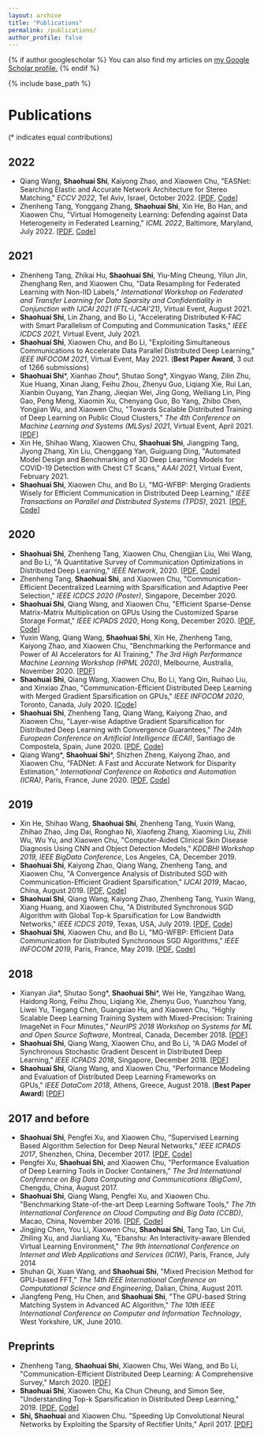 ```yaml
---
layout: archive
title: "Publications"
permalink: /publications/
author_profile: false
---
```


{% if author.googlescholar %}
  You can also find my articles on <u><a href="{{author.googlescholar}}">my Google Scholar profile</a>.</u>
{% endif %}

{% include base_path %}

Publications 
======
(\* indicates equal contributions)
## 2022
- Qiang Wang, **Shaohuai Shi**, Kaiyong Zhao, and Xiaowen Chu, "EASNet: Searching Elastic and Accurate Network Architecture for Stereo Matching," *ECCV 2022*, Tel Aviv, Israel, October 2022. \[[PDF](https://arxiv.org/pdf/2207.09796), [Code](https://github.com/HKBU-HPML/EASNet)\]
- Zhenheng Tang, Yonggang Zhang, **Shaohuai Shi**, Xin He, Bo Han, and Xiaowen Chu, "Virtual Homogeneity Learning: Defending against Data Heterogeneity in Federated Learning," *ICML 2022*, Baltimore, Maryland, July 2022. \[[PDF](https://arxiv.org/pdf/2206.02465), [Code](https://github.com/wizard1203/VHL)\]

## 2021
- Zhenheng Tang, Zhikai Hu, **Shaohuai Shi**, Yiu-Ming Cheung, Yilun Jin, Zhenghang Ren, and Xiaowen Chu, "Data Resampling for Federated Learning with Non-IID Labels," *International Workshop on Federated and Transfer Learning for Data Sparsity and Confidentiality in Conjunction with IJCAI 2021 (FTL-IJCAI'21)*, Virtual Event, August 2021.
- **Shaohuai Shi**, Lin Zhang, and Bo Li, "Accelerating Distributed K-FAC with Smart Parallelism of Computing and Communication Tasks," *IEEE ICDCS 2021*, Virtual Event, July 2021. 
- **Shaohuai Shi**, Xiaowen Chu, and Bo Li, "Exploiting Simultaneous Communications to Accelerate Data Parallel Distributed Deep Learning," *IEEE INFOCOM 2021*, Virtual Event, May 2021. (**Best Paper Award**, 3 out of 1266 submissions) 
- **Shaohuai Shi**\*, Xianhao Zhou\*, Shutao Song\*, Xingyao Wang, Zilin Zhu, Xue Huang, Xinan Jiang, Feihu Zhou, Zhenyu Guo, Liqiang Xie, Rui Lan, Xianbin Ouyang, Yan Zhang, Jieqian Wei, Jing Gong, Weiliang Lin, Ping Gao, Peng Meng, Xiaomin Xu, Chenyang Guo, Bo Yang, Zhibo Chen, Yongjian Wu, and Xiaowen Chu, "Towards Scalable Distributed Training of Deep Learning on Public Cloud Clusters," *The 4th Conference on Machine Learning and Systems (MLSys) 2021*, Virtual Event, April 2021. \[[PDF](https://arxiv.org/pdf/2010.10458)\]
- Xin He, Shihao Wang, Xiaowen Chu, **Shaohuai Shi**, Jiangping Tang, Jiyong Zhang, Xin Liu, Chenggang Yan, Guiguang Ding, "Automated Model Design and Benchmarking of 3D Deep Learning Models for COVID-19 Detection with Chest CT Scans," *AAAI 2021*, Virtual Event, February 2021. 
- **Shaohuai Shi**, Xiaowen Chu, and Bo Li, "MG-WFBP: Merging Gradients Wisely for Efficient Communication in Distributed Deep Learning," *IEEE Transactions on Parallel and Distributed Systems (TPDS)*, 2021. \[[PDF](https://arxiv.org/pdf/1912.09268), [Code](https://github.com/HKBU-HPML/MG-WFBP)\]

## 2020 
- **Shaohuai Shi**, Zhenheng Tang, Xiaowen Chu, Chengjian Liu, Wei Wang, and Bo Li, "A Quantitative Survey of Communication Optimizations in Distributed Deep Learning," *IEEE Network*, 2020. \[[PDF](https://arxiv.org/pdf/2005.13247), [Code](https://github.com/HKBU-HPML/ddl-benchmarks)\]
- Zhenheng Tang, **Shaohuai Shi**, and Xiaowen Chu, "Communication-Efficient Decentralized Learning with Sparsification and Adaptive Peer Selection," *IEEE ICDCS 2020 (Poster)*, Singapore, December 2020.
- **Shaohuai Shi**, Qiang Wang, and Xiaowen Chu, "Efficient Sparse-Dense Matrix-Matrix Multiplication on GPUs Using the Customized Sparse Storage Format," *IEEE ICPADS 2020*, Hong Kong, December 2020. \[[PDF](https://arxiv.org/pdf/2005.14469), [Code](https://github.com/hclhkbu/gcoospdm)\]
- Yuxin Wang, Qiang Wang, **Shaohuai Shi**, Xin He, Zhenheng Tang, Kaiyong Zhao, and Xiaowen Chu, "Benchmarking the Performance and Power of AI Accelerators for AI Training," *The 3rd High Performance Machine Learning Workshop (HPML 2020)*, Melbourne, Australia, November 2020. [\[PDF\]](https://arxiv.org/pdf/1909.06842)
- **Shaohuai Shi**, Qiang Wang, Xiaowen Chu, Bo Li, Yang Qin, Ruihao Liu, and Xinxiao Zhao, "Communication-Efficient Distributed Deep Learning with Merged Gradient Sparsification on GPUs," *IEEE INFOCOM 2020*, Toronto, Canada, July 2020. \[[Code](https://github.com/HKBU-HPML/OMGS-SGD)\]
- **Shaohuai Shi**, Zhenheng Tang, Qiang Wang, Kaiyong Zhao, and Xiaowen Chu, "Layer-wise Adaptive Gradient Sparsification for Distributed Deep Learning with Convergence Guarantees," *The 24th European Conference on Artificial Intelligence (ECAI)*, Santiago de Compostela, Spain, June 2020. \[[PDF](https://arxiv.org/pdf/1911.08727), [Code](https://github.com/HKBU-HPML/OMGS-SGD)\]
- Qiang Wang\*, **Shaohuai Shi**\*, Shizhen Zheng, Kaiyong Zhao, and Xiaowen Chu, “FADNet: A Fast and Accurate Network for Disparity Estimation,” *International Conference on Robotics and Automation (ICRA)*, Paris, France, June 2020. \[[PDF](https://arxiv.org/pdf/2003.10758), [Code](https://github.com/HKBU-HPML/FADNet)\]

## 2019
- Xin He, Shihao Wang, **Shaohuai Shi**, Zhenheng Tang, Yuxin Wang, Zhihao Zhao, Jing Dai, Ronghao Ni, Xiaofeng Zhang, Xiaoming Liu, Zhili Wu, Wu Yu, and Xiaowen Chu, "Computer-Aided Clinical Skin Disease Diagnosis Using CNN and Object Detection Models," *KDDBHI Workshop 2019, IEEE BigData Conference*, Los Angeles, CA, December 2019.
- **Shaohuai Shi**, Kaiyong Zhao, Qiang Wang, Zhenheng Tang, and Xiaowen Chu, "A Convergence Analysis of Distributed SGD with Communication-Efficient Gradient Sparsification," *IJCAI 2019*, Macao, China, August 2019. \[[PDF](https://pdfs.semanticscholar.org/8728/dee89906022c1d4f5c1de1233c3f65ab92f2.pdf), [Code](https://github.com/HKBU-HPML/gtopkssgd)\]
- **Shaohuai Shi**, Qiang Wang, Kaiyong Zhao, Zhenheng Tang, Yuxin Wang, Xiang Huang, and Xiaowen Chu, "A Distributed Synchronous SGD Algorithm with Global Top-k Sparsification for Low Bandwidth Networks," *IEEE ICDCS 2019*, Texas, USA, July 2019. \[[PDF](https://arxiv.org/pdf/1901.04359), [Code](https://github.com/HKBU-HPML/gtopkssgd)\]
- **Shaohuai Shi**, Xiaowen Chu, and Bo Li, "MG-WFBP: Efficient Data Communication for Distributed Synchronous SGD Algorithms," *IEEE INFOCOM 2019*, Paris, France, May 2019. \[[PDF](https://arxiv.org/pdf/1811.11141), [Code](https://github.com/HKBU-HPML/MG-WFBP)\]

## 2018
- Xianyan Jia\*, Shutao Song\*, **Shaohuai Shi**\*, Wei He, Yangzihao Wang, Haidong Rong, Feihu Zhou, Liqiang Xie, Zhenyu Guo, Yuanzhou Yang, Liwei Yu, Tiegang Chen, Guangxiao Hu, and Xiaowen Chu, “Highly Scalable Deep Learning Training System with Mixed-Precision: Training ImageNet in Four Minutes,” *NeurIPS 2018 Workshop on Systems for ML and Open Source Software*, Montreal, Canada, December 2018. \[[PDF](https://arxiv.org/pdf/1807.11205)\]
- **Shaohuai Shi**, Qiang Wang, Xiaowen Chu, and Bo Li, “A DAG Model of Synchronous Stochastic Gradient Descent in Distributed Deep Learning,” *IEEE ICPADS 2018*, Singapore, December 2018. \[[PDF](https://arxiv.org/pdf/1805.03812)\]
- **Shaohuai Shi**, Qiang Wang, and Xiaowen Chu, "Performance Modeling and Evaluation of Distributed Deep Learning Frameworks on GPUs," *IEEE DataCom 2018*, Athens, Greece, August 2018. (**Best Paper Award**) \[[PDF](https://arxiv.org/pdf/1711.05979)\]

## 2017 and before
- **Shaohuai Shi**, Pengfei Xu, and Xiaowen Chu, “Supervised Learning Based Algorithm Selection for Deep Neural Networks,” *IEEE ICPADS 2017*, Shenzhen, China, December 2017. \[[PDF](https://arxiv.org/pdf/1702.03192), [Code](https://github.com/hclhkbu/caffe-optimized)\]
- Pengfei Xu, **Shaohuai Shi**, and Xiaowen Chu, "Performance Evaluation of Deep Learning Tools in Docker Containers," *The 3rd International Conference on Big Data Computing and Communications (BigCom)*, Chengdu, China, August 2017.
- **Shaohuai Shi**, Qiang Wang, Pengfei Xu, and Xiaowen Chu. "Benchmarking State-of-the-art Deep Learning Software Tools," *The 7th International Conference on Cloud Computing and Big Data (CCBD)*, Macao, China, November 2016. \[[PDF](https://arxiv.org/pdf/1608.07249), [Code](https://github.com/hclhkbu/dlbench)\]
- Jingjing Chen, You Li, Xiaowen Chu, **Shaohuai Shi**, Tang Tao, Lin Cui, Zhiling Xu, and Jianliang Xu, "Ebanshu: An Interactivity-aware Blended Virtual Learning Environment," *The 9th International Conference on Internet and Web Applications and Services (ICIW)*, Paris, France, July 2014
- Shuhan Qi, Xuan Wang, and **Shaohuai Shi**, "Mixed Precision Method for GPU-based FFT," *The 14th IEEE International Conference on Computational Science and Engineering*, Dalian, China, August 2011.
- Jiangfeng Peng, Hu Chen, and **Shaohuai Shi**, "The GPU-based String Matching System in Advanced AC Algorithm," *The 10th IEEE International Conference on Computer and Information Technology*, West Yorkshire, UK, June 2010. 

## Preprints 
- Zhenheng Tang, **Shaohuai Shi**, Xiaowen Chu, Wei Wang, and Bo Li, "Communication-Efficient Distributed Deep Learning: A Comprehensive Survey," March 2020. \[[PDF](https://arxiv.org/pdf/2003.06307)\]
- **Shaohuai Shi**, Xiaowen Chu, Ka Chun Cheung, and Simon See, "Understanding Top-k Sparsification in Distributed Deep Learning," 2019. \[[PDF](https://arxiv.org/pdf/1911.08772), [Code](https://github.com/HKBU-HPML/GaussianK-SGD)\]
- **Shi, Shaohuai** and Xiaowen Chu. "Speeding Up Convolutional Neural Networks by Exploiting the Sparsity of Rectifier Units," April 2017. [\[PDF\]](https://arxiv.org/pdf/1704.07724)

